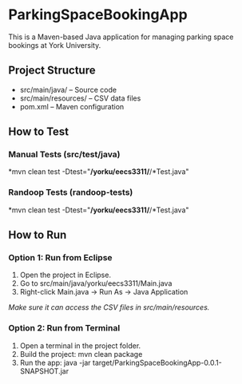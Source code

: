 # ParkingSpaceBookingApp

This is a Maven-based Java application for managing parking space bookings at York University.

## Project Structure

- src/main/java/ – Source code
- src/main/resources/ – CSV data files
- pom.xml – Maven configuration

## How to Test

### Manual Tests (src/test/java)
*mvn clean test -Dtest="**/yorku/eecs3311/**/*Test.java"

### Randoop Tests (randoop-tests)
*mvn clean test -Dtest="**/yorku/eecs3311/**/*Test.java"

## How to Run

### Option 1: Run from Eclipse

1. Open the project in Eclipse.
2. Go to src/main/java/yorku/eecs3311/Main.java
3. Right-click Main.java → Run As → Java Application

*Make sure it can access the CSV files in src/main/resources.*

### Option 2: Run from Terminal

1. Open a terminal in the project folder.
2. Build the project: mvn clean package
3. Run the app: java -jar target/ParkingSpaceBookingApp-0.0.1-SNAPSHOT.jar
